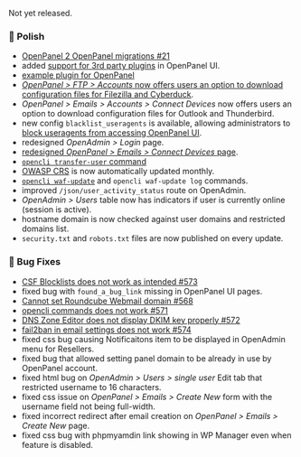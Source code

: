 Not yet released.

### 💅 Polish
- [OpenPanel 2 OpenPanel migrations #21](https://github.com/stefanpejcic/OpenPanel/issues/21)
- added [support for 3rd party plugins](/docs/articles/dev-experience/custom-plugins) in OpenPanel UI.
- [example plugin for OpenPanel](https://github.com/stefanpejcic/traceroute)
- [*OpenPanel > FTP > Accounts* now offers users an option to download configuration files for Filezilla and Cyberduck](https://i.postimg.cc/02WW2ktQ/2025-07-21-18-46.png).
- *OpenPanel > Emails > Accounts > Connect Devices* now offers users an option to download configuration files for Outlook and Thunderbird.
- new config `blacklist_useragents` is available, allowing administrators to [block useragents from accessing OpenPanel UI](https://raw.githubusercontent.com/stefanpejcic/openpanel-configuration/refs/heads/main/openpanel/conf/blacklist_useragents.txt).
- redesigned *OpenAdmin > Login* page.
- [redesigned *OpenPanel > Emails > Connect Devices* page](https://i.postimg.cc/J8TbzF4Z/2025-07-21-19-18.png).
- [`opencli transfer-user` command](https://dev.openpanel.com/cli/users.html#Transfer-User)
- [OWASP CRS](https://owasp.org/www-project-modsecurity-core-rule-set/) is now automatically updated monthly.
- [`opencli waf-update`](https://dev.openpanel.com/cli/waf.html#Update) and `opencli waf-update log` commands.
- improved `/json/user_activity_status` route on OpenAdmin.
- *OpenAdmin > Users* table now has indicators if user is currently online (session is active).
- hostname domain is now checked against user domains and restricted domains list.
- `security.txt` and `robots.txt` files are now published on every update.

### 🐛 Bug Fixes
- [CSF Blocklists does not work as intended #573](https://github.com/stefanpejcic/OpenPanel/issues/573)
- fixed bug with `found_a_bug_link` missing in OpenPanel UI pages.
- [Cannot set Roundcube Webmail domain #568](https://github.com/stefanpejcic/OpenPanel/issues/568)
- [opencli commands does not work #571](https://github.com/stefanpejcic/OpenPanel/issues/571)
- [DNS Zone Editor does not display DKIM key properly #572](https://github.com/stefanpejcic/OpenPanel/issues/572)
- [fail2ban in email settings does not work #574](https://github.com/stefanpejcic/OpenPanel/issues/574)
- fixed css bug causing Notificaitons item to be displayed in OpenAdmin menu for Resellers.
- fixed bug that allowed setting panel domain to be already in use by OpenPanel account.
- fixed html bug on *OpenAdmin > Users > single user* Edit tab that restricted username to 16 characters.
- fixed css issue on *OpenPanel > Emails > Create New* form with the username field not being full-width.
- fixed incorrect redirect after email creation on *OpenPanel > Emails > Create New* page.
- fixed css bug with phpmyamdin link showing in WP Manager even when feature is disabled.
